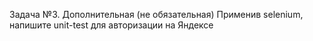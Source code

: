 Задача №3. Дополнительная (не обязательная)
Применив selenium, напишите unit-test для авторизации на Яндексе
